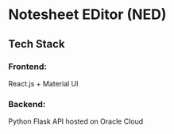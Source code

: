 # Notesheet EDitor (NED)
## Tech Stack
### Frontend:
React.js + Material UI

### Backend:
Python Flask API hosted on Oracle Cloud
